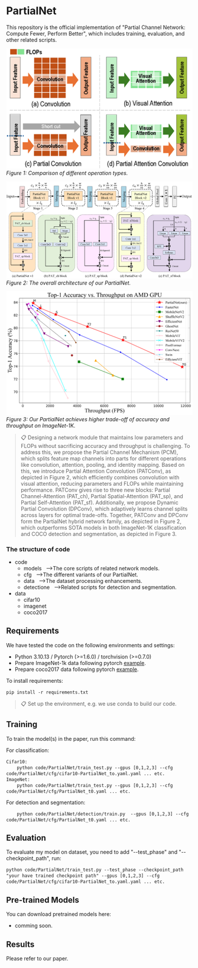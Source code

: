 # PartialNet

This repository is the official implementation of "Partial Channel Network: Compute Fewer, Perform Better", which includes training, evaluation, and other related scripts.  

<img width="572" alt="image" src="images\diff_modul.png"> <br>
_Figure 1: Comparison of different operation types._

<img width="840" alt="image" src="images\network_overview.png"> <br>
_Figure 2: The overall architecture of our PartialNet._

<img width="600" alt="image" src="images\acc_throughput.png"> <br>
_Figure 3: Our PartialNet achieves higher trade-off of accuracy and throughput on ImageNet-1K._

>📋 Designing a network module that maintains low parameters and FLOPs without sacrificing accuracy and throughput is challenging. To address this, we propose the Partial Channel Mechanism (PCM), which splits feature map channels into parts for different operations like convolution, attention, pooling, and identity mapping. Based on this, we introduce Partial Attention Convolution (PATConv), as depicted in Figure 2, which efficiently combines convolution with visual attention, reducing parameters and FLOPs while maintaining performance. PATConv gives rise to three new blocks: Partial Channel-Attention (PAT_ch), Partial Spatial-Attention (PAT_sp), and Partial Self-Attention (PAT_sf). Additionally, we propose Dynamic Partial Convolution (DPConv), which adaptively learns channel splits across layers for optimal trade-offs. Together, PATConv and DPConv form the PartialNet hybrid network family, as depicted in Figure 2, which outperforms SOTA models in both ImageNet-1K classification and COCO detection and segmentation, as depicted in Figure 3.


### The structure of code
* code <br>
  * models&nbsp;&nbsp; -->The core scripts of related network models.
  * cfg&nbsp;&nbsp; -->The different variants of our PartialNet.
  * data&nbsp;&nbsp; -->The dataset processing enhancements.
  * detectione&nbsp;&nbsp; -->Related scripts for detection and segmentation.
* data 
  * cifar10
  * imagenet
  * coco2017

 
## Requirements
We have tested the code on the following environments and settings:

* Python 3.10.13 / Pytorch (>=1.6.0) / torchvision (>=0.7.0)
* Prepare ImageNet-1k data following pytorch [example](https://github.com/pytorch/examples/tree/main/imagenet).
* Prepare coco2017 data following pytorch [example](https://pytorch.org/vision/0.17/generated/torchvision.datasets.CocoDetection.html).

To install requirements:

```setup
pip install -r requirements.txt
```

>📋  Set up the environment, e.g. we use conda to build our code.

## Training

To train the model(s) in the paper, run this command:

For classification:
```
Cifar10:
    python code/PartialNet/train_test.py --gpus [0,1,2,3] --cfg code/PartialNet/cfg/cifar10-PartialNet_to.yaml.yaml ... etc.
ImageNet:
    python code/PartialNet/train_test.py --gpus [0,1,2,3] --cfg code/PartialNet/cfg/PartialNet_t0.yaml ... etc.
```

For detection and segmentation:
```
    python code/PartialNet/detection/train.py  --gpus [0,1,2,3] --cfg code/PartialNet/cfg/PartialNet_t0.yaml ... etc.
```

## Evaluation

To evaluate my model on dataset, you need to add "--test_phase" and "--checkpoint_path", run:

```eval  
python code/PartialNet/train_test.py --test_phase --checkpoint_path "your have trained checkpoint path" --gpus [0,1,2,3] --cfg code/PartialNet/cfg/cifar10-PartialNet_to.yaml.yaml ... etc.
```

## Pre-trained Models

You can download pretrained models here:

- comming soon. 


## Results

Please refer to our paper.


 
 
